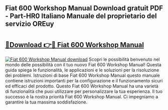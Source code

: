 ## Fiat 600 Workshop Manual Download gratuit PDF - Part-HR0 Italiano Manuale del proprietario del servizio OREuy

# <h2><a href="http://dfbghup.blite.top/?on=Fiat+600+Workshop+Manual">🔗Download 👉🔴 Fiat 600 Workshop Manual</a></h2>

[![Fiat 600 Workshop Manual download](https://i.imgur.com/lujVjoI.png)](http://dfbghup.blite.top/?on=Fiat+600+Workshop+Manual)
Scopri le possibilità benvenuto nel mondo delle possibilità con il tuo nuovo Fiat 600 Workshop Manual! Questa guida spiega le funzionalità, le applicazioni e le soluzioni per la risoluzione dei problemi. Istruzioni di base Fiat 600 Workshop Manual questo manuale contiene istruzioni importanti per la configurazione e il funzionamento sicuri ed efficaci del prodotto. Questo Fiat 600 Workshop Manual ha una varietà di funzionalità che puoi utilizzare per personalizzare la tua esperienza. Il tuo successo è la nostra priorità Fiat 600 Workshop Manual. Ci impegniamo a garantire la tua massima soddisfazione.
